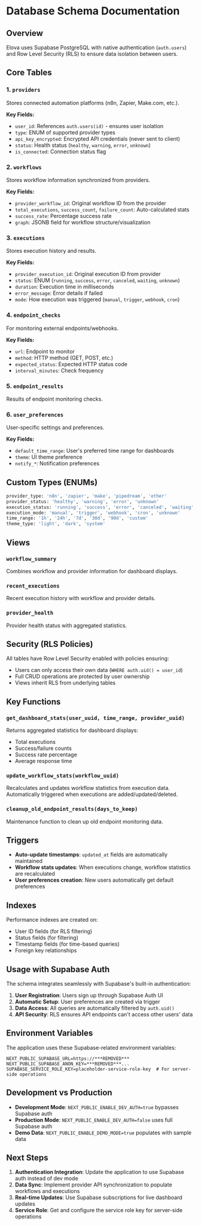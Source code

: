 # Database Schema Documentation

## Overview

Elova uses Supabase PostgreSQL with native authentication (`auth.users`) and Row Level Security (RLS) to ensure data isolation between users.

## Core Tables

### 1. `providers`
Stores connected automation platforms (n8n, Zapier, Make.com, etc.).

**Key Fields:**
- `user_id`: References `auth.users(id)` - ensures user isolation
- `type`: ENUM of supported provider types
- `api_key_encrypted`: Encrypted API credentials (never sent to client)
- `status`: Health status (`healthy`, `warning`, `error`, `unknown`)
- `is_connected`: Connection status flag

### 2. `workflows` 
Stores workflow information synchronized from providers.

**Key Fields:**
- `provider_workflow_id`: Original workflow ID from the provider
- `total_executions`, `success_count`, `failure_count`: Auto-calculated stats
- `success_rate`: Percentage success rate
- `graph`: JSONB field for workflow structure/visualization

### 3. `executions`
Stores execution history and results.

**Key Fields:**
- `provider_execution_id`: Original execution ID from provider
- `status`: ENUM (`running`, `success`, `error`, `canceled`, `waiting`, `unknown`)
- `duration`: Execution time in milliseconds
- `error_message`: Error details if failed
- `mode`: How execution was triggered (`manual`, `trigger`, `webhook`, `cron`)

### 4. `endpoint_checks`
For monitoring external endpoints/webhooks.

**Key Fields:**
- `url`: Endpoint to monitor
- `method`: HTTP method (GET, POST, etc.)
- `expected_status`: Expected HTTP status code
- `interval_minutes`: Check frequency

### 5. `endpoint_results`
Results of endpoint monitoring checks.

### 6. `user_preferences`
User-specific settings and preferences.

**Key Fields:**
- `default_time_range`: User's preferred time range for dashboards
- `theme`: UI theme preference
- `notify_*`: Notification preferences

## Custom Types (ENUMs)

```sql
provider_type: 'n8n', 'zapier', 'make', 'pipedream', 'other'
provider_status: 'healthy', 'warning', 'error', 'unknown'
execution_status: 'running', 'success', 'error', 'canceled', 'waiting', 'unknown'
execution_mode: 'manual', 'trigger', 'webhook', 'cron', 'unknown'
time_range: '1h', '24h', '7d', '30d', '90d', 'custom'
theme_type: 'light', 'dark', 'system'
```

## Views

### `workflow_summary`
Combines workflow and provider information for dashboard displays.

### `recent_executions`
Recent execution history with workflow and provider details.

### `provider_health`
Provider health status with aggregated statistics.

## Security (RLS Policies)

All tables have Row Level Security enabled with policies ensuring:
- Users can only access their own data (`WHERE auth.uid() = user_id`)
- Full CRUD operations are protected by user ownership
- Views inherit RLS from underlying tables

## Key Functions

### `get_dashboard_stats(user_uuid, time_range, provider_uuid)`
Returns aggregated statistics for dashboard displays:
- Total executions
- Success/failure counts
- Success rate percentage
- Average response time

### `update_workflow_stats(workflow_uuid)`
Recalculates and updates workflow statistics from execution data.
Automatically triggered when executions are added/updated/deleted.

### `cleanup_old_endpoint_results(days_to_keep)`
Maintenance function to clean up old endpoint monitoring data.

## Triggers

- **Auto-update timestamps**: `updated_at` fields are automatically maintained
- **Workflow stats updates**: When executions change, workflow statistics are recalculated
- **User preferences creation**: New users automatically get default preferences

## Indexes

Performance indexes are created on:
- User ID fields (for RLS filtering)
- Status fields (for filtering)
- Timestamp fields (for time-based queries)
- Foreign key relationships

## Usage with Supabase Auth

The schema integrates seamlessly with Supabase's built-in authentication:

1. **User Registration**: Users sign up through Supabase Auth UI
2. **Automatic Setup**: User preferences are created via trigger
3. **Data Access**: All queries are automatically filtered by `auth.uid()`
4. **API Security**: RLS ensures API endpoints can't access other users' data

## Environment Variables

The application uses these Supabase-related environment variables:

```env
NEXT_PUBLIC_SUPABASE_URL=https://***REMOVED***
NEXT_PUBLIC_SUPABASE_ANON_KEY=***REMOVED***...
SUPABASE_SERVICE_ROLE_KEY=placeholder-service-role-key  # For server-side operations
```

## Development vs Production

- **Development Mode**: `NEXT_PUBLIC_ENABLE_DEV_AUTH=true` bypasses Supabase auth
- **Production Mode**: `NEXT_PUBLIC_ENABLE_DEV_AUTH=false` uses full Supabase auth
- **Demo Data**: `NEXT_PUBLIC_ENABLE_DEMO_MODE=true` populates with sample data

## Next Steps

1. **Authentication Integration**: Update the application to use Supabase auth instead of dev mode
2. **Data Sync**: Implement provider API synchronization to populate workflows and executions
3. **Real-time Updates**: Use Supabase subscriptions for live dashboard updates
4. **Service Role**: Get and configure the service role key for server-side operations